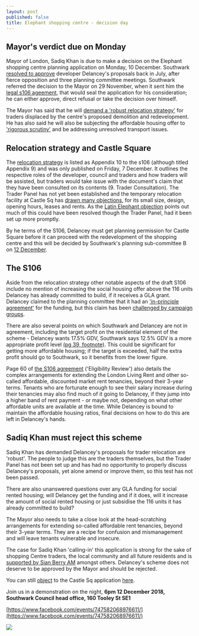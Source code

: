 ```yaml
---
layout: post
published: false
title: Elephant shopping centre - decision day
---
```

## Mayor's verdict due on Monday

Mayor of London, Sadiq Khan is due to make a decision on the Elephant shopping centre planning application on Monday, 10 December.  Southwark [resolved to approve](http://35percent.org/2018-07-09-delancey/) developer Delancey's proposals back in July, after fierce opposition and three planning committee meetings.  Southwark referred the decision to the Mayor on 29 November, when it sent him the [legal s106 ageement](http://planbuild.southwark.gov.uk/documents/?GetDocument=%7b%7b%7b!cmd1tKmi8kCHCJ6ouDat0w%3d%3d!%7d%7d%7d), that would seal the application for his consideration; he can either approve, direct refusal or take the decision over himself.

The Mayor has said that he will [demand a 'robust relocation strategy'](https://www.change.org/p/sadiq-khan-sadiq-say-no-to-the-displacement-of-bame-communities-from-elephant-castle/responses/41627) for traders displaced by the centre's proposed demolition and redevelopment.  He has also said he will also be subjecting the affordable housing offer to ['rigorous scrutiny'](https://www.change.org/p/sadiq-khan-sadiq-say-no-to-the-displacement-of-bame-communities-from-elephant-castle/responses/41627) and be addressing unresolved transport issues.

## Relocation strategy and Castle Square

The [relocation strategy](link) is listed as Appendix 10 to the s106 (although titled Appendix 9) and was only published on Friday, 7 December.  It outlines the respective roles of the developer, council and traders and how traders will be assisted, but traders would take issue with the document's claim that they have been consulted on its contents (9. Trader Consultation).  The Trader Panel has not yet been established and the temporary relocation facility at Castle Sq has [drawn many objections](http://35percent.org/2018-11-24-castle-square-delancey-responds/), for its small size, design, opening hours, leases and rents.  As the [Latin Elephant objection](link) points out much of this could have been resolved though the Trader Panel, had it been set up more promptly. 

By he terms of the S106, Delancey must get planning permission for Castle Square before it can proceed with the redevelopment of the shopping centre and this will be decided by Southwark's planning sub-committee B on [12 December](http://moderngov.southwark.gov.uk/ieListDocuments.aspx?CId=353&MId=6147&Ver=4).

## The S106

Aside from the relocation strategy other notable aspects of the draft S106 include no mention of increasing the social housing offer above the 116 units Delancey has already committed to build, if it receives a GLA grant.  Delancey claimed to the planning committee that it had an ['in-principle agreement'](http://planbuild.southwark.gov.uk/documents/?GetDocument=%7b%7b%7b!b5xBNaYRSleWlYx6oXVrEA%3d%3d!%7d%7d%7d) for the funding, but this claim has been [challenged by campaign groups](http://35percent.org/2018-10-30-shopping-centre-legal-challenge/).

There are also several points on which Southwark and Delancey are not in agreement, including the target profit on the residential element of the scheme - Delancey wants 17.5% GDV, Southwark says 12.5% GDV is a more appropriate profit level [(pg 39, footnote)](http://planbuild.southwark.gov.uk/documents/?GetDocument=%7b%7b%7b!cmd1tKmi8kCHCJ6ouDat0w%3d%3d!%7d%7d%7d).  This could be significant for getting more affordable housing; if the target is exceeded, half the extra profit should go to Southwark, so it benefits from the lower figure.

Page 60 of [the S106 agreement](http://planbuild.southwark.gov.uk/documents/?GetDocument=%7b%7b%7b!cmd1tKmi8kCHCJ6ouDat0w%3d%3d!%7d%7d%7d) ('Eligibility Review') also details the complex arrangements for extending the London Living Rent and other so-called affordable, discounted market rent tenancies, beyond their 3-year terms.  Tenants who are fortunate enough to see their salary increase during their tenancies may also find much of it going to Delancey, if they jump into a higher band of rent payment - or maybe not, depending on what other affordable units are available at the time.  While Delancey is bound to maintain the affordable housing ratios, final decisions on how to do this are left in Delancey's hands.
 
## Sadiq Khan must reject this scheme

Sadiq Khan has demanded Delancey's proposals for trader relocation are 'robust'. The people to judge this are the traders themselves, but the Trader Panel has not been set up and has had no opportunity to properly discuss Delancey's proposals, yet alone amend or improve them, so this test has not been passed. 

There are also unanswered questions over any GLA funding for social rented housing; will Delancey get the funding and if it does, will it increase the amount of social rented housing or just subsidise the 116 units it has already committed to build?

The Mayor also needs to take a close look at the head-scratching arrangements for extending so-called affordable rent tenancies, beyond their 3-year terms.  They are a recipe for confusion and mismanagement and will leave tenants vulnerable and insecure. 

The case for Sadiq Khan 'calling-in' this application is strong for the sake of shopping Centre traders, the local community and all future residents and is [supported by Sian Berry AM](link) amongst others.  Delancey's scheme does not deserve to be approved by the Mayor and should be rejected.

You can still [object](http://35percent.org/boxpark/#object) to the Castle Sq application [here](http://35percent.org/boxpark/#object).

Join us in a demonstration on the night, **6pm 12 December 2018, Southwark Council head office, 160 Tooley St SE1**  

[https://www.facebook.com/events/747582068976611/](https://www.facebook.com/events/747582068976611/)

![](http://35percent.org/img/tweet.gif)
